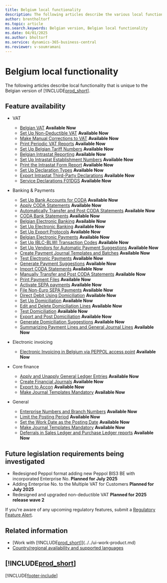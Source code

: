 ```yaml
---
title: Belgium local functionality
description: The following articles describe the various local functionalities in the Belgian version of Business Central.
author: brentholtorf
ms.topic: article
ms.search.keywords: Belgian version, Belgian local functionality
ms.date: 04/01/2025
ms.author: bholtorf
ms.service: dynamics-365-business-central
ms.reviewer: v-soumramani
---
```


# Belgium local functionality

The following articles describe local functionality that is unique to the Belgian version of [!INCLUDE[prod_short](../../includes/prod_short.md)].  

## Feature availability

- VAT
  - [Belgian VAT](belgian-vat.md) **Available Now**
  - [Set Up Non-Deductible VAT](how-to-set-up-non-deductible-vat.md) **Available Now**
  - [Make Manual Corrections to VAT](how-to-make-manual-corrections-to-vat.md) **Available Now**
  - [Print Periodic VAT Reports](how-to-print-periodic-vat-reports.md) **Available Now**
  - [Set Up Belgian Tariff Numbers](how-to-set-up-belgian-tariff-numbers.md) **Available Now**
  - [Belgian Intrastat Reporting](belgian-intrastat-reporting.md) **Available Now**
  - [Set Up Intrastat Establishment Numbers](how-to-set-up-intrastat-establishment-numbers.md) **Available Now**
  - [Print the Intrastat Form Report](how-to-print-the-intrastat-form-report.md) **Available Now**
  - [Set Up Declaration Types](how-to-set-up-declaration-types.md) **Available Now**
  - [Export Intrastat Third-Party Declarations](how-to-export-intrastat-third-party-declararations.md) **Available Now**
  - [Service Declarations F01DGS](../../finance-how-setup-use-service-declaration.md) **Available Now**

- Banking & Payments
  - [Set Up Bank Accounts for CODA](how-to-set-up-bank-accounts-for-coda.md) **Available Now**
  - [Apply CODA Statements](how-to-apply-coda-statements.md) **Available Now**
  - [Automatically Transfer and Post CODA Statements](how-to-automatically-transfer-and-post-coda-statements.md) **Available Now**
  - [CODA Bank Statements](coda-bank-statements.md) **Available Now**
  - [Belgian Electronic Banking](belgian-electronic-banking.md) **Available Now**
  - [Set Up Electronic Banking](how-to-set-up-electronic-banking.md) **Available Now**
  - [Set Up Export Protocols](how-to-set-up-export-protocols.md) **Available Now**
  - [Belgian Electronic Payments](belgian-electronic-payments.md) **Available Now**
  - [Set Up IBLC-BLWI Transaction Codes](how-to-set-up-iblc-blwi-transaction-codes.md) **Available Now**
  - [Set Up Vendors for Automatic Payment Suggestions](how-to-set-up-vendors-for-automatic-payment-suggestions.md) **Available Now**
  - [Create Payment Journal Templates and Batches](how-to-create-payment-journal-templates-and-batches.md) **Available Now**
  - [Test Electronic Payments](how-to-test-electronic-payments.md) **Available Now**
  - [Generate Payment Suggestions](how-to-generate-payment-suggestions.md) **Available Now**
  - [Import CODA Statements](how-to-import-coda-statements.md) **Available Now**
  - [Manually Transfer and Post CODA Statements](how-to-manually-transfer-and-post-coda-statements.md) **Available Now**
  - [Print Payment Files](how-to-print-payment-files.md#print-a-payment-file) **Available Now**
  - [Activate SEPA payments](belgian-electronic-payments.md#activate-sepa-payments) **Available Now**
  - [File Non-Euro SEPA Payments](/dynamics365/business-central/LocalFunctionality/Belgium/belgian-electronic-payments#file-non-euro-sepa-payments) **Available Now**
  - [Direct Debit Using Domiciliation](/dynamics365/business-central/LocalFunctionality/Belgium/direct-debit-using-domiciliation) **Available Now**
  - [Set Up Domiciliation](/dynamics365/business-central/LocalFunctionality/Belgium/direct-debit-using-domiciliation#set-up-domiciliation) **Available Now**
  - [Edit and Delete Domiciliation Lines](/dynamics365/business-central/LocalFunctionality/Belgium/direct-debit-using-domiciliation#edit-and-delete-domiciliation-lines) **Available Now**
  - [Test Domiciliation](/dynamics365/business-central/LocalFunctionality/Belgium/direct-debit-using-domiciliation#test-domiciliation) **Available Now**
  - [Export and Post Domiciliation](direct-debit-using-domiciliation.md#export-and-post-domiciliation) **Available Now**
  - [Generate Domiciliation Suggestions](/dynamics365/business-central/LocalFunctionality/Belgium/direct-debit-using-domiciliation#generate-domiciliation-suggestions) **Available Now**
  - [Summarizing Payment Lines and General Journal Lines](summarizing-payment-lines-and-general-journal-lines.md) **Available Now**

- Electronic invoicing
  - [Electronic Invoicing in Belgium via PEPPOL access point](../../finance-how-setup-edocuments-external.md) **Available Now**
  
- Core finance
  - [Apply and Unapply General Ledger Entries](how-to-apply-and-unapply-general-ledger-entries.md) **Available Now**
  - [Create Financial Journals](how-to-create-financial-journals.md) **Available Now**
  - [Export to Accon](how-to-export-to-accon.md) **Available Now**
  - [Make Journal Templates Mandatory](specify-journal-template-mandatory.md) **Available Now**

- General
  - [Enterprise Numbers and Branch Numbers](enterprise-numbers-and-branch-numbers.md) **Available Now**
  - [Limit the Posting Period](how-to-limit-the-posting-period.md) **Available Now**
  - [Set the Work Date as the Posting Date](how-to-set-the-work-date-as-the-posting-date.md) **Available Now**
  - [Make Journal Templates Mandatory](specify-journal-template-mandatory.md) **Available Now**
  - [Deferrals in Sales Ledger and Purchase Ledger reports](how-to-use-deferrals.md) **Available Now**

## Future legislation requirements being investigated

- Redesigned Peppol format adding new Peppol BIS3 BE with incorporated Enterprise No. **Planned for July 2025**
- Adding Enterprise No. to the Multiple VAT for Customers **Planned for July 2025**
- Redesigned and upgraded non-deductible VAT **Planned for 2025 release wave 2**

If you're aware of any upcoming regulatory features, submit a [Regulatory Feature Alert](https://forms.office.com/pages/responsepage.aspx?id=v4j5cvGGr0GRqy180BHbRwkeauYiJKZOpJ0CtKuVmJlURURaMlQ4Rk05UFY4NkVEOTA0MUU5WThXSC4u).

## Related information

- [Work with [!INCLUDE[prod_short](../../includes/prod_short.md)]](../../ui-work-product.md)  
- [Country/regional availability and supported languages](/dynamics365/business-central/dev-itpro/compliance/apptest-countries-and-translations)  

## [!INCLUDE[prod_short](../../includes/free_trial_md.md)]  

[!INCLUDE[footer-include](../../includes/footer-banner.md)]
